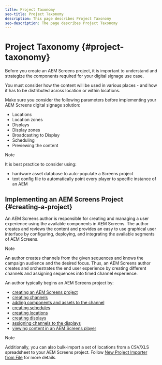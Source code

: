 ```yaml
---
title: Project Taxonomy
seo-title: Project Taxonomy 
description: This page describes Project Taxonomy
seo-description: The page describes Project Taxonomy
---
```


# Project Taxonomy {#project-taxonomy}

Before you create an AEM Screens project, it is important to understand and strategize the components required for your digital signage use case.

You must consider how the content will be used in various places - and how it has to be distributed across location or within locations.

Make sure you consider the following parameters before implementing your AEM Screens digital signage solution:

* Locations
* Location zones
* Displays
* Display zones
* Broadcasting to Display
* Scheduling
* Previewing the content

>[!NOTE]
>
>It is best practice to consider using:
>
>* hardware asset database to auto-populate a Screens project
>* text config file to automatically point every player to specific instance of an AEM

## Implementing an AEM Screens Project {#creating-a-project}

An AEM Screens author is responsible for creating and managing a user experience using the available components in AEM Screens. The author creates and reviews the content and provides an easy to use graphical user interface by configuring, deploying, and integrating the available segments of AEM Screens.

>[!NOTE]
>
>An author creates channels from the given sequences and knows the campaign audience and the desired focus. Thus, an AEM Screens author creates and orchestrates the end user experience by creating different channels and assigning sequences into timed channel experience.

An author typically begins an AEM Screens project by:

* [creating an AEM Screens project](https://helpx.adobe.com/experience-manager/6-5/screens/using/creating-a-screens-project.html)
* [creating channels](https://helpx.adobe.com/experience-manager/6-5/screens/using/managing-channels.html)
* [adding components and assets to the channel](https://helpx.adobe.com/experience-manager/6-5/screens/using/adding-components-to-a-channel.html)
* [creating schedules](https://helpx.adobe.com/experience-manager/6-5/screens/using/managing-schedules.html)
* [creating locations](https://helpx.adobe.com/experience-manager/6-5/screens/using/managing-locations.html)
* [creating displays](https://helpx.adobe.com/experience-manager/6-5/screens/using/managing-displays.html)
* [assigning channels to the displays](https://helpx.adobe.com/experience-manager/6-5/screens/using/channel-assignment.html)
* [viewing content in an AEM Screens player](https://helpx.adobe.com/experience-manager/6-5/screens/using/working-with-screens-player.html)

>[!NOTE]
>
>Additionally, you can also bulk-import a set of locations from a CSV/XLS spreadsheet to your AEM Screens project. Follow [New Project Importer from File](https://helpx.adobe.com/experience-manager/6-5/screens/using/project-importer.html) for more details.
